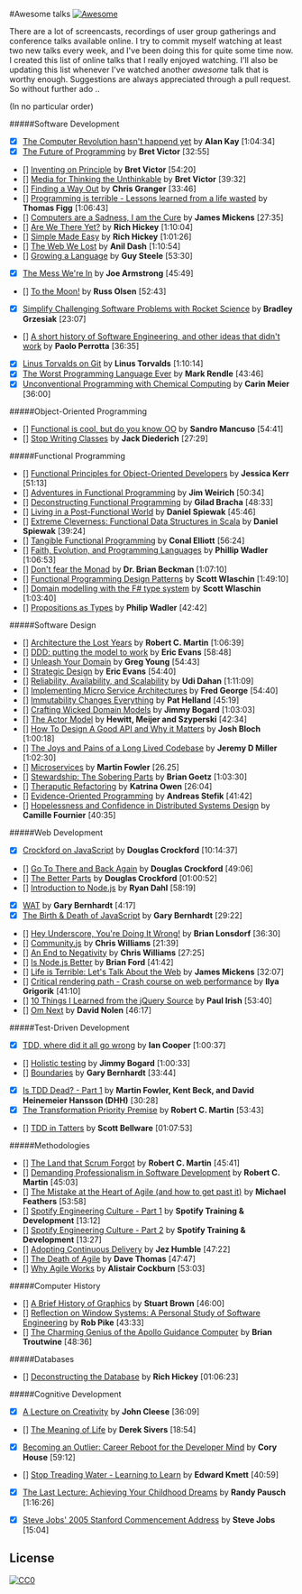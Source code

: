 #Awesome talks
[![Awesome](https://cdn.rawgit.com/sindresorhus/awesome/d7305f38d29fed78fa85652e3a63e154dd8e8829/media/badge.svg)](https://github.com/sindresorhus/awesome)

There are a lot of screencasts, recordings of user group gatherings and conference talks available online. I try to commit myself watching at least two new talks every week, and I've been doing this for quite some time now. I created this list of online talks that I really enjoyed watching. I'll also be updating this list whenever I've watched another *awesome* talk that is worthy enough. Suggestions are always appreciated through a pull request. So without further ado ..

(In no particular order)

#####Software Development
* [x] [The Computer Revolution hasn't happend yet](https://www.youtube.com/watch?v=oKg1hTOQXoY) by **Alan Kay** [1:04:34]
* [x] [The Future of Programming](https://vimeo.com/71278954) by **Bret Victor** [32:55]
* [] [Inventing on Principle](https://vimeo.com/36579366) by **Bret Victor** [54:20]
* [] [Media for Thinking the Unthinkable](http://worrydream.com/MediaForThinkingTheUnthinkable/) by **Bret Victor** [39:32]
* [] [Finding a Way Out](http://www.infoq.com/presentations/reimagining-software) by **Chris Granger** [33:46]
* [] [Programming is terrible - Lessons learned from a life wasted](https://www.youtube.com/watch?v=csyL9EC0S0c) by **Thomas Figg** [1:06:43]
* [] [Computers are a Sadness, I am the Cure](https://vimeo.com/95066828) by **James Mickens** [27:35]
* [] [Are We There Yet?](http://www.infoq.com/presentations/Are-We-There-Yet-Rich-Hickey) by **Rich Hickey** [1:10:04]
* [] [Simple Made Easy](http://www.infoq.com/presentations/Simple-Made-Easy) by **Rich Hickey** [1:01:26]
* [] [The Web We Lost](https://www.youtube.com/watch?v=9KKMnoTTHJk) by **Anil Dash** [1:10:54]
* [] [Growing a Language](https://www.youtube.com/watch?v=_ahvzDzKdB0) by **Guy Steele** [53:30]
* [x] [The Mess We're In](https://www.youtube.com/watch?v=lKXe3HUG2l4&list=UU_QIfHvN9auy2CoOdSfMWDw) by **Joe Armstrong** [45:49]
* [] [To the Moon!](https://www.youtube.com/watch?v=4Sso4HtvJsw) by **Russ Olsen** [52:43]
* [x] [Simplify Challenging Software Problems with Rocket Science](https://www.youtube.com/watch?v=h1g1YyVO6j8) by **Bradley Grzesiak** [23:07]
* [] [A short history of Software Engineering, and other ideas that didn't work](https://www.youtube.com/watch?v=9IPn5Gk_OiM) by **Paolo Perrotta** [36:35]
* [x] [Linus Torvalds on Git](https://www.youtube.com/watch?v=idLyobOhtO4) by **Linus Torvalds** [1:10:14]
* [x] [The Worst Programming Language Ever](http://www.infoq.com/presentations/worst-programming-language) by **Mark Rendle** [43:46]
* [x] [Unconventional Programming with Chemical Computing](https://www.youtube.com/watch?v=cHoYNStQOEc) by **Carin Meier** [36:00]

#####Object-Oriented Programming

* [] [Functional is cool, but do you know OO](http://www.parleys.com/play/51aa0172e4b01033a7e4b67a/) by **Sandro Mancuso** [54:41]
* [] [Stop Writing Classes](http://pyvideo.org/video/880/stop-writing-classes) by **Jack Diederich** [27:29]

#####Functional Programming

* [] [Functional Principles for Object-Oriented Developers](http://www.youtube.com/watch?v=pMGY9ViIGNU) by **Jessica Kerr** [51:13]
* [] [Adventures in Functional Programming](https://vimeo.com/45140590) by **Jim Weirich** [50:34]
* [] [Deconstructing Functional Programming](http://www.infoq.com/presentations/functional-pros-cons) by **Gilad Bracha** [48:33]
* [] [Living in a Post-Functional World](http://www.infoq.com/presentations/post-functional-scala-clojure-haskell) by **Daniel Spiewak** [45:46]
* [] [Extreme Cleverness: Functional Data Structures in Scala](https://www.youtube.com/watch?v=pNhBQJN44YQ) by **Daniel Spiewak** [39:24]
* [] [Tangible Functional Programming](https://www.youtube.com/watch?v=faJ8N0giqzw) by **Conal Elliott** [56:24]
* [] [Faith, Evolution, and Programming Languages](https://www.youtube.com/watch?v=8frGknO8rIg) by **Phillip Wadler** [1:06:53]
* [] [Don't fear the Monad](https://www.youtube.com/watch?v=ZhuHCtR3xq8) by **Dr. Brian Beckman** [1:07:10]
* [] [Functional Programming Design Patterns](https://skillsmatter.com/skillscasts/6120-functional-programming-design-patterns-with-scott-wlaschin) by **Scott Wlaschin** [1:49:10]
* [] [Domain modelling with the F# type system](http://vimeo.com/97507575) by **Scott Wlaschin** [1:03:40]
* [] [Propositions as Types](https://www.youtube.com/watch?v=IOiZatlZtGU) by **Philip Wadler** [42:42]

#####Software Design

* [] [Architecture the Lost Years](http://www.confreaks.com/videos/759-rubymidwest2011-keynote-architecture-the-lost-years) by **Robert C. Martin** [1:06:39]
* [] [DDD: putting the model to work](http://www.infoq.com/presentations/model-to-work-evans) by **Eric Evans** [58:48]
* [] [Unleash Your Domain](https://vimeo.com/19428577) by **Greg Young** [54:43]
* [] [Strategic Design](http://www.infoq.com/presentations/strategic-design-evans) by **Eric Evans** [54:40]
* [] [Reliability, Availability, and Scalability](https://vimeo.com/6222577) by **Udi Dahan** [1:11:09]
* [] [Implementing Micro Service Architectures](https://vimeo.com/79866979) by **Fred George** [54:40]
* [] [Immutability Changes Everything](http://vimeo.com/52831373) by **Pat Helland** [45:19]
* [] [Crafting Wicked Domain Models](https://vimeo.com/43598193) by **Jimmy Bogard** [1:03:03]
* [] [The Actor Model](http://channel9.msdn.com/Shows/Going+Deep/Hewitt-Meijer-and-Szyperski-The-Actor-Model-everything-you-wanted-to-know-but-were-afraid-to-ask) by **Hewitt, Meijer and Szyperski** [42:34]
* [] [How To Design A Good API and Why it Matters](http://www.youtube.com/watch?v=aAb7hSCtvGw) by **Josh Bloch** [1:00:18]
* [] [The Joys and Pains of a Long Lived Codebase](http://www.infoq.com/presentations/Lessons-Learned-Jeremy-Miller) by **Jeremy D Miller** [1:02:30]
* [] [Microservices](https://www.youtube.com/watch?v=wgdBVIX9ifA) by **Martin Fowler** [26.25]
* [] [Stewardship: The Sobering Parts](https://www.youtube.com/watch?v=2y5Pv4yN0b0) by **Brian Goetz** [1:03:30]
* [] [Theraputic Refactoring](https://www.youtube.com/watch?v=J4dlF0kcThQ) by **Katrina Owen** [26:04]
* [] [Evidence-Oriented Programming](https://www.youtube.com/watch?v=uEFrE6cgVNY) by **Andreas Stefik** [41:42]
* [] [Hopelessness and Confidence in Distributed Systems Design](https://www.youtube.com/watch?v=TlU1opuCXB0) by **Camille Fournier** [40:35]

#####Web Development

* [x] [Crockford on JavaScript](https://www.youtube.com/playlist?list=PL7664379246A246CB) by **Douglas Crockford** [10:14:37]
* [] [Go To There and Back Again](http://vimeo.com/78893726) by **Douglas Crockford** [49:06]
* [] [The Better Parts](https://www.youtube.com/watch?v=bo36MrBfTk4) by **Douglas Crockford** [01:00:52]
* [] [Introduction to Node.js](http://www.yuiblog.com/blog/2010/05/20/video-dahl/) by **Ryan Dahl** [58:19]
* [x] [WAT](https://www.destroyallsoftware.com/talks/wat) by **Gary Bernhardt** [4:17]
* [x] [The Birth & Death of JavaScript](https://www.destroyallsoftware.com/talks/the-birth-and-death-of-javascript) by **Gary Bernhardt** [29:22]
* [] [Hey Underscore, You're Doing It Wrong!](http://www.youtube.com/watch?v=m3svKOdZijA) by **Brian Lonsdorf** [36:30]
* [] [Community.js](https://www.youtube.com/watch?v=23Yxji-tEfc) by **Chris Williams** [21:39]
* [] [An End to Negativity](https://www.youtube.com/watch?v=17rkSdkc5TI) by **Chris Williams** [27:25]
* [] [Is Node.js Better](https://www.youtube.com/watch?v=C5fa1LZYodQ) by **Brian Ford** [41:42]
* [] [Life is Terrible: Let's Talk About the Web](http://vimeo.com/111122950) by **James Mickens** [32:07]
* [] [Critical rendering path - Crash course on web performance](https://www.youtube.com/watch?v=PkOBnYxqj3k) by **Ilya Grigorik** [41:10]
* [] [10 Things I Learned from the jQuery Source](https://vimeo.com/12529436) by **Paul Irish** [53:40]
* [] [Om Next](https://www.youtube.com/watch?v=ByNs9TG30E8) by **David Nolen** [46:17]

#####Test-Driven Development

* [x] [TDD, where did it all go wrong](http://vimeo.com/68375232) by **Ian Cooper** [1:00:37]
* [] [Holistic testing](http://vimeo.com/68390508) by **Jimmy Bogard** [1:00:33]
* [] [Boundaries](https://www.destroyallsoftware.com/talks/boundaries) by **Gary Bernhardt** [33:44]
* [x] [Is TDD Dead? - Part 1](https://www.youtube.com/watch?v=z9quxZsLcfo) by **Martin Fowler, Kent Beck, and David Heinemeier Hansson (DHH)** [30:28]
* [x] [The Transformation Priority Premise](https://www.youtube.com/watch?v=B93QezwTQpI) by **Robert C. Martin** [53:43]
* [] [TDD in Tatters](https://vimeo.com/97537026) by **Scott Bellware** [01:07:53]

#####Methodologies

* [] [The Land that Scrum Forgot](https://www.youtube.com/watch?v=hG4LH6P8Syk) by **Robert C. Martin** [45:41]
* [] [Demanding Professionalism in Software Development](https://www.youtube.com/watch?v=p0O1VVqRSK0) by **Robert C. Martin** [45:03]
* [] [The Mistake at the Heart of Agile (and how to get past it)](http://ndc2011.macsimum.no/mp4/Day1%20Wednesday/Track4%201500-1600.mp4) by **Michael Feathers** [53:58]
* [] [Spotify Engineering Culture - Part 1](https://vimeo.com/85490944) by **Spotify Training & Development** [13:12]
* [] [Spotify Engineering Culture - Part 2](http://vimeo.com/94950270) by **Spotify Training & Development** [13:27]
* [] [Adopting Continuous Delivery](http://vimeo.com/68320415) by **Jez Humble** [47:22]
* [] [The Death of Agile](http://www.thoughtworks.com/talks/the-death-of-agile) by **Dave Thomas** [47:47]
* [] [Why Agile Works](https://www.youtube.com/watch?v=BdSiBlLafNY) by **Alistair Cockburn** [53:03]

#####Computer History
* [] [A Brief History of Graphics](https://www.youtube.com/playlist?list=PLOQZmjD6P2HlOoEVKOPaCFvLnjP865X1f) by **Stuart Brown** [46:00]
* [] [Reflection on Window Systems: A Personal Study of Software Engineering](http://epresence.kmdi.utoronto.ca/1/watch/630.aspx) by **Rob Pike** [43:33]
* [] [The Charming Genius of the Apollo Guidance Computer](https://www.youtube.com/watch?v=xY45YE7ggng) by **Brian Troutwine** [48:36]

#####Databases
* [] [Deconstructing the Database](https://www.youtube.com/watch?v=Cym4TZwTCNU) by **Rich Hickey** [01:06:23]

#####Cognitive Development
* [x] [A Lecture on Creativity](https://www.youtube.com/watch?v=Qby0ed4aVpo) by **John Cleese** [36:09]
* [] [The Meaning of Life](https://www.youtube.com/watch?v=zzcCWEb-tyk) by **Derek Sivers** [18:54]
* [x] [Becoming an Outlier: Career Reboot for the Developer Mind](https://vimeo.com/97415346) by **Cory House** [59:12]
* [] [Stop Treading Water - Learning to Learn](https://yow.eventer.com/yow-2014-1222/stop-treading-water-learning-to-learn-by-edward-kmett-1750) by **Edward Kmett** [40:59]
* [x] [The Last Lecture: Achieving Your Childhood Dreams](https://www.youtube.com/watch?v=ji5_MqicxSo) by **Randy Pausch** [1:16:26]
* [x] [Steve Jobs' 2005 Stanford Commencement Address](https://www.youtube.com/watch?v=UF8uR6Z6KLc) by **Steve Jobs** [15:04]


## License

[![CC0](http://i.creativecommons.org/p/zero/1.0/88x31.png)](http://creativecommons.org/publicdomain/zero/1.0/)
